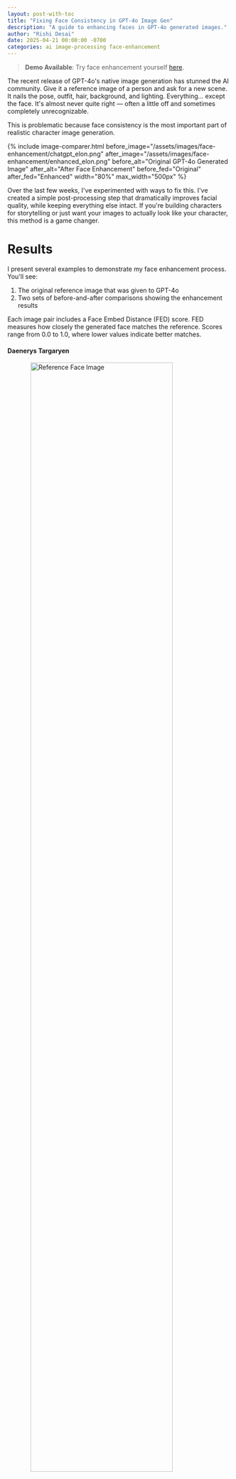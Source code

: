 ```yaml
---
layout: post-with-toc
title: "Fixing Face Consistency in GPT-4o Image Gen"
description: "A guide to enhancing faces in GPT-4o generated images."
author: "Rishi Desai"
date: 2025-04-21 00:00:00 -0700
categories: ai image-processing face-enhancement
---
```


> **Demo Available**: Try face enhancement yourself [here](https://huggingface.co/spaces/rdesai2/FaceEnhance).

The recent release of GPT-4o's native image generation has stunned the AI community. Give it a reference image of a person and ask for a new scene. It nails the pose, outfit, hair, background, and lighting. Everything… except the face. It's almost never quite right — often a little off and sometimes completely unrecognizable.

This is problematic because face consistency is the most important part of realistic character image generation.

{% include image-comparer.html 
  before_image="/assets/images/face-enhancement/chatgpt_elon.png"
  after_image="/assets/images/face-enhancement/enhanced_elon.png"
  before_alt="Original GPT-4o Generated Image"
  after_alt="After Face Enhancement"
  before_fed="Original"
  after_fed="Enhanced"
  width="80%"
  max_width="500px"
%}

Over the last few weeks, I've experimented with ways to fix this. I've created a simple post-processing step that dramatically improves facial quality, while keeping everything else intact. If you're building characters for storytelling or just want your images to actually look like your character, this method is a game changer. 

# Results
I present several examples to demonstrate my face enhancement process. You'll see:
1. The original reference image that was given to GPT-4o
2. Two sets of before-and-after comparisons showing the enhancement results

Each image pair includes a Face Embed Distance (FED) score. FED measures how closely the generated face matches the reference. Scores range from 0.0 to 1.0, where lower values indicate better matches.

#### Daenerys Targaryen

<img src="/assets/images/face-enhancement/dany_face.jpg" alt="Reference Face Image" style="width: 80%; max-width: 400px; display: block; margin: 0 auto;">

{% include image-comparer.html 
  before_image="/assets/images/face-enhancement/chatgpt_dany_1.png"
  after_image="/assets/images/face-enhancement/enhanced_dany_1.png"
  before_alt="Original GPT-4o Generated Image"
  after_alt="After Face Enhancement"
  before_fed="FED: 0.97"
  after_fed="FED: 0.56"
  width="80%"
  max_width="500px"
%}

{% include image-comparer.html 
  before_image="/assets/images/face-enhancement/chatgpt_dany_2.png"
  after_image="/assets/images/face-enhancement/enhanced_dany_2.png"
  before_alt="Original GPT-4o Generated Image"
  after_alt="After Face Enhancement"
  before_fed="FED: 0.89"
  after_fed="FED: 0.50"
  width="80%"
  max_width="500px"
%}

#### Timothée Chalamet

<img src="/assets/images/face-enhancement/timothee_face.jpg" alt="Reference Face Image" style="width: 80%; max-width: 400px; display: block; margin: 0 auto;">

{% include image-comparer.html 
  before_image="/assets/images/face-enhancement/chatgpt_tim_1.png"
  after_image="/assets/images/face-enhancement/enhanced_tim_1_.png"
  before_alt="Original GPT-4o Generated Image"
  after_alt="After Face Enhancement"
  before_fed="FED: 1.0"
  after_fed="FED: 0.36"
  width="80%"
  max_width="500px"
%}

{% include image-comparer.html 
  before_image="/assets/images/face-enhancement/chatgpt_tim_2.png"
  after_image="/assets/images/face-enhancement/enhanced_tim_2.png"
  before_alt="Original GPT-4o Generated Image"
  after_alt="After Face Enhancement"
  before_fed="FED: 0.77"
  after_fed="FED: 0.44"
  width="80%"
  max_width="500px"
%}

#### A Character Generated by Flux.1-dev

<div style="display: flex; justify-content: center; gap: 10px; margin: 20px 0;">
  <img src="/assets/images/face-enhancement/woman_body.png" alt="Full Body Image" style="width: 35%; max-width: 300px;">
  <img src="/assets/images/face-enhancement/woman_face.jpg" alt="Upscaled Face" style="width: 35%; max-width: 300px;">
</div>

{% include image-comparer.html 
  before_image="/assets/images/face-enhancement/chatgpt_woman_1.png"
  after_image="/assets/images/face-enhancement/enhanced_woman_1.png"
  before_alt="Original GPT-4o Generated Image (Face Embed Distance: 1.0)"
  after_alt="After Face Enhancement (Face Embed Distance: 0.75)"
  before_fed="FED: 1.0"
  after_fed="FED: 0.75"
  width="80%"
  max_width="500px"
%}

{% include image-comparer.html 
  before_image="/assets/images/face-enhancement/chatgpt_woman_2.png"
  after_image="/assets/images/face-enhancement/enhanced_woman_2.png"
  before_alt="Original GPT-4o Generated Image (Face Embed Distance: 1.0)"
  after_alt="After Face Enhancement (Face Embed Distance: 0.67)"
  before_fed="FED: 1.0"
  after_fed="FED: 0.67"
  width="80%"
  max_width="500px"
%}


# Face Enhancement
Malformed faces are a persistent challenge in image generation. Traditional face improvement methods are not effective:

- SDXL inpainting fails because it can't guarantee facial consistency when working with masked face regions.
- [ControlNet](https://github.com/lllyasviel/ControlNet) (any mode) struggles to maintain facial consistency.
- [ComfyUI](https://github.com/comfyanonymous/ComfyUI) custom nodes like [FaceDetailer](https://github.com/ltdrdata/ComfyUI-Impact-Pack) requires a reasonably formed face as a starting point.

Face swapping the target image's face with a reference face can be a great option, especially for front-facing images. However, it can struggle with facial expressions, varied perspectives, and lighting. Unlike face swapping, which replaces facial pixels directly, face enhancement regenerates the image with guided facial features via latent diffusion. This provides far more granular control over facial consistency.


#### Preprocessing
We need a high quality forward facing image of our character. [AutoCropFace](https://github.com/liusida/ComfyUI-AutoCropFaces) extracts and crops the face, but the image is blurry and needs upscaling. [ESRGAN](https://github.com/xinntao/ESRGAN) is a simple approach that provides a good balance of speed and fidelity. It won't introduce many new details like skin textures or hair styles. [fal.ai](https://fal.ai/models/fal-ai/esrgan) has a convenient endpoint for face upscaling.

{% include image-comparer.html 
  before_image="/assets/images/face-enhancement/woman_face_cropped.png"
  after_image="/assets/images/face-enhancement/woman_face.jpg"
  before_alt="Cropped Face Image"
  after_alt="Upscaled Face Image"
  before_fed="Original"
  after_fed="Upscaled"
  width="80%"
  max_width="400px"
%}

We also need a detailed image caption of the target image. GPT-4o is the best model for captioning, but it often refuses to caption images of people it recognizes. [Florence2](https://huggingface.co/microsoft/Florence-2-large) is the best open-source image caption model, and it never refuses to answer.

#### Face-Guided Image Generation Models
We turn towards image-to-image models that take a face image as input. The three leading Flux-based models are [PuLID-Flux](https://github.com/ToTheBeginning/PuLID), [IPAdapter](https://huggingface.co/XLabs-AI/flux-ip-adapter-v2), and [ACE++](https://ali-vilab.github.io/ACE_plus_page/). (We'll exclude [InfiniteYou](https://github.com/bytedance/InfiniteYou) because it's only just starting to be incorporated into the ComfyUI ecosystem.) All three models share a foundation, where they extract a face ID embedding using [InsightFace](https://github.com/deepinsight/insightface) and use it to guide the diffusion process to maintain facial consistency. PuLID-Flux is the best of the three; it uses contrastive learning to ensure the model preserves face identity without affecting the ability to follow the text prompt.

Note that Insightface is optimized for the faces of real people. It's often unable to detect faces in anime characters, cartoons, and non-human subjects. Hence, we'll only focus on photorealistic images of people.

While PuLID-Flux excels at generating new images from text prompts and a reference face, our task is different. We already have generated images, and we need to enhance their facial quality using our high-quality face reference.

<img src="/assets/images/face-enhancement/diagram.jpg" alt="Face Enhancement Pipeline Diagram" style="width: 100%; max-width: 550px; display: block; margin: 20px auto;">

#### Implementation
The [ComfyUI](https://github.com/comfyanonymous/ComfyUI) community provides an unobvious solution through the [ComfyUI-PuLID-Flux](https://github.com/balazik/ComfyUI-PuLID-Flux) custom node. While it's primarily intended as a PuLID-Flux wrapper, its implementation allows us to do much more. This node patches the forward pass of Flux to inject the face ID embeddings into the diffusion process. More specifically, it uses InsightFace and EVA-CLIP to detect the face and extract the face ID embedding, which is then injected into the diffusion process at specific steps. 

We can use the patched Flux model in arbitrary ways within ComfyUI because of the flexibility in model inputs and outputs (in contrast to HuggingFace's [diffusers](https://huggingface.co/docs/diffusers/en/index)). Hence, we can leverage it with tiled ControlNet to improve the face quality in any image. We set the positive prompt to our image caption to guide the ControlNet to regenerate the entire image, while enforcing facial consistency based on the reference face embedding. We keep the ControlNet strength high (0.8-1.0), so generation follows the control image strictly. The ID weight in PuLID controls the level of face ID preservation during generation. I found the sweet spot for ID weight between 0.6 and 0.8; values higher than 0.8 tend to smooth out facial expressions in the target image.

Although PuLID is a popular model in the ComfyUI community, I haven't seen it used in this particular way before. [Mickmumpitz's](https://x.com/mickmumpitz) Flux character consistency workflow is the first I've come across that utilizes ComfyUI-PuLID-Flux specifically for face enhancement. It served as a helpful reference point for building my own workflows.

#### A Metric for Face Quality
Let's quantify face quality. The [Face Analysis](https://github.com/cubiq/ComfyUI_FaceAnalysis) custom node is a simple yet robust option. It uses InsightFace to extract Face ID embeddings to compute the **Face Embed Distance (FED)**, the cosine distance between the reference image's and generated image's face embedding. It's scaled to be between 0 and 1.0, where lower values are better. Typically you would calculate the scores between three or four images of the same person to set a baseline value. Since we only have one reference image, we can only compare the relative scores between generated images, not their absolute values.

Face Embed Distance has limitations, as viewing angles and facial expressions lead to different face embeddings. Nevertheless, its simplicity and ease of use on ComfyUI makes it a great proxy for quality. 

#### Details on Productionizing
Productionizing complex ComfyUI workflows with dozens of custom nodes is non-trivial. I use the [ComfyUI-to-Python-Extension](https://github.com/pydn/ComfyUI-to-Python-Extension) to directly translate the workflow into a runnable Python script with the same custom node dependencies. Translating workflows into scripts is difficult, so I plan on discussing this topic in greater detail in a future post.

I attempted to replicate the entire ComfyUI workflow in Python using [diffusers](https://huggingface.co/docs/diffusers/en/index) but couldn't match ComfyUI's speed or quality. ComfyUI's strength lies in its custom node ecosystem, enabling complex model modifications and sampling procedures that are challenging to implement in mainstream Python frameworks. My efforts to use ComfyUI custom nodes as libraries with extensive monkey patching were also unsuccessful due to their deep integration with ComfyUI's backend.

My base model is [Flux.1-dev](https://huggingface.co/black-forest-labs/FLUX.1-dev), ControlNet is [Shakker-Labs ControlNet Union](https://huggingface.co/Shakker-Labs/FLUX.1-dev-ControlNet-Union-Pro), and PuLID model is [PuLID-Flux-v0.9.1](https://github.com/ToTheBeginning/PuLID). I'm running Flux at float16 precision on a single L40S GPU with 48 GB VRAM. Face-enhacement takes around 30 seconds provided the models are loaded into memory.

#### Parting Thoughts
GPT-4o's native image gen is incredibly powerful, but its struggle with facial consistency limits its use for applications like storytelling. By leveraging PuLID-FLux and ControlNet, we can easily enhance the face quality in photorealistic images without sacrifing the background, lighting, or other details. This is a helpful step in making GPT-4o a reliable tool for creating visually coherent, character-consistent images.
